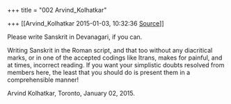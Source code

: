 +++
title = "002 Arvind_Kolhatkar"

+++
[[Arvind_Kolhatkar	2015-01-03, 10:32:36 [Source](https://groups.google.com/g/samskrita/c/6YiVNuvhLSc)]]



Please write Sanskrit in Devanagari, if you can.

  

Writing Sanskrit in the Roman script, and that too without any diacritical marks, or in one of the accepted codings like Itrans, makes for painful, and at times, incorrect reading. If you want your simplistic doubts resolved from members here, the least that you should do is present them in a comprehensible manner!

  

Arvind Kolhatkar, Toronto, January 02, 2015.

